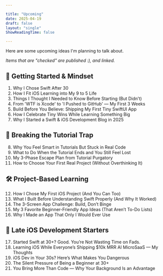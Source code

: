 ```yaml
---

title: "Upcoming"
date: 2025-04-19
draft: false
layout: "single"
ShowReadingTime: false

---
```


Here are some upcoming ideas I'm planning to talk about.

_Items that are "checked" are published :), and linked._

## 🚀 Getting Started & Mindset

1. Why I Chose Swift After 30
2. How I Fit iOS Learning into My 9 to 5 Life
3. Things I Thought I Needed to Know Before Starting (But Didn’t)
4. From 'WTF is Xcode' to 'I Pushed to GitHub' — My First 3 Weeks
5. Build Before You Believe: Shipping My First Tiny SwiftUI App
6. How I Celebrate Tiny Wins While Learning Something Big
7. Why I Started a Swift & iOS Development Blog in 2025

## 🧠 Breaking the Tutorial Trap

8. Why You Feel Smart in Tutorials But Stuck in Real Code
9. What to Do When the Tutorial Ends and You Still Feel Lost
10. My 3-Phase Escape Plan from Tutorial Purgatory
11. How to Choose Your First Real Project (Without Overthinking It)

## 🛠️ Project-Based Learning

12. How I Chose My First iOS Project (And You Can Too)
13. What I Built Before Understanding Swift Properly (And Why It Worked)
14. The 3-Screen App Challenge: Build, Don’t Binge
15. My 3 Favorite Beginner-Friendly App Ideas (That Aren’t To-Do Lists)
16. Why I Made an App That Only I Would Ever Use

## 👴 Late iOS Development Starters

17. Started Swift at 30+? Good. You’re Not Wasting Time on Fads.
18. Learning iOS While Everyone’s Shipping $10k MRR AI MicroSaaS — My Thoughts
19. iOS Dev in Your 30s? Here’s What Makes You Dangerous
20. The Silent Pressure of Being a Beginner at 30+
21. You Bring More Than Code — Why Your Background Is an Advantage